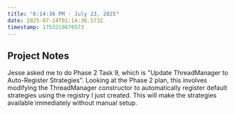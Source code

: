 ```yaml
---
title: "6:14:36 PM - July 23, 2025"
date: 2025-07-24T01:14:36.573Z
timestamp: 1753319676573
---
```


## Project Notes

Jesse asked me to do Phase 2 Task 9, which is "Update ThreadManager to Auto-Register Strategies". Looking at the Phase 2 plan, this involves modifying the ThreadManager constructor to automatically register default strategies using the registry I just created. This will make the strategies available immediately without manual setup.
